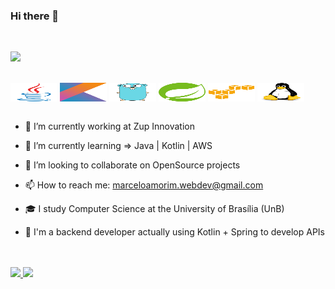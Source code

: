 ### Hi there 👋

</br>

<div> 
  
  <a href="https://www.linkedin.com/in/marcelomedeirosamorim/" target="_blank"><img src="https://img.shields.io/badge/-LinkedIn-%230077B5?style=for-the-badge&logo=linkedin&logoColor=white" target="_blank"></a> 

</div>

<div style="display: inline_block"><br>
  <img align="center" alt="Java" height="30" width="75" src="https://raw.githubusercontent.com/devicons/devicon/master/icons/java/java-original.svg">
  <img align="center" alt="Kotlin" height="30" width="75" src="https://raw.githubusercontent.com/devicons/devicon/master/icons/kotlin/kotlin-original.svg">
    <img align="center" alt="Kotlin" height="30" width="75" src="https://raw.githubusercontent.com/devicons/devicon/master/icons/go/go-original.svg">
  <img align="center" alt="Kotlin" height="30" width="75" src="https://raw.githubusercontent.com/devicons/devicon/master/icons/spring/spring-original.svg">
  <img align="center" alt="Kotlin" height="30" width="75" src="https://raw.githubusercontent.com/devicons/devicon/master/icons/amazonwebservices/amazonwebservices-original.svg">
  <img align="center" alt="Kotlin" height="30" width="75" src="https://raw.githubusercontent.com/devicons/devicon/master/icons/linux/linux-original.svg">
</div>

</br>


- 🔭 I’m currently working at Zup Innovation

- 🌱 I’m currently learning => Java | Kotlin | AWS

- 👯 I’m looking to collaborate on OpenSource projects

- 📫 How to reach me: marceloamorim.webdev@gmail.com

- 🎓 I study Computer Science at the University of Brasília (UnB) 

- 🎯 I'm a backend developer actually using Kotlin + Spring to develop APIs


</br>
</br>

<div>
  <a href="https://github.com/MarceloAmorim25">
  <img height="180em" src="https://github-readme-stats.vercel.app/api?username=MarceloAmorim25&show_icons=true&theme=dark&include_all_commits=true&count_private=true"/>
  <img height="180em" src="https://github-readme-stats.vercel.app/api/top-langs/?username=MarceloAmorim25&layout=compact&langs_count=10&theme=dark"/>
</div>
  

